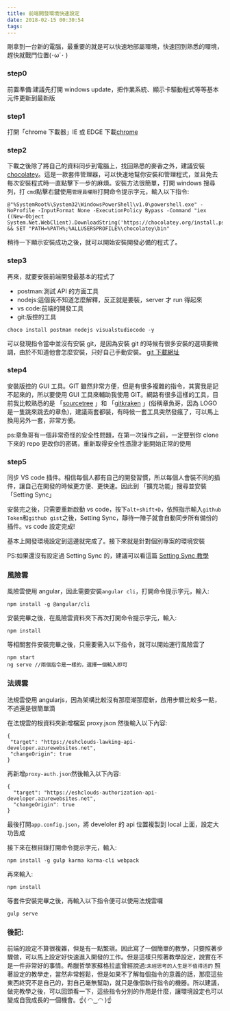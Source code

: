 ```yaml
---
title: 前端開發環境快速設定
date: 2018-02-15 00:30:54
tags:
---
```


剛拿到一台新的電腦，最重要的就是可以快速地部屬環境，快速回到熟悉的環境，趕快就戰鬥位置(･ω´･ )

### step0

前置準備:建議先打開 windows update，把作業系統、顯示卡驅動程式等等基本元件更新到最新版

### step1

打開「chrome 下載器」IE 或 EDGE 下載[chrome](https://www.google.com.tw/intl/zh-TW/chrome/)

### step2

下載之後除了將自己的資料同步到電腦上，找回熟悉的麥香之外，建議安裝[chocolatey](https://chocolatey.org/)。這是一款套件管理器，可以快速地幫你安裝和管理程式，並且免去每次安裝程式時一直點擊下一步的麻煩。安裝方法很簡單，打開 windows 搜尋列，打 `cmd`點擊右鍵使用`管理員權限`打開命令提示字元，輸入以下指令:

```
@"%SystemRoot%\System32\WindowsPowerShell\v1.0\powershell.exe" -NoProfile -InputFormat None -ExecutionPolicy Bypass -Command "iex ((New-Object System.Net.WebClient).DownloadString('https://chocolatey.org/install.ps1'))" && SET "PATH=%PATH%;%ALLUSERSPROFILE%\chocolatey\bin"
```

稍待一下顯示安裝成功之後，就可以開始安裝開發必備的程式了。

### step3

再來，就要安裝前端開發最基本的程式了

* postman:測試 API 的方面工具
* nodejs:這個我不知道怎麼解釋，反正就是要裝，server 才 run 得起來
* vs code:前端的開發工具
* git:版控的工具

```
choco install postman nodejs visualstudiocode -y
```

可以發現指令當中並沒有安裝 git，是因為安裝 git 的時候有很多安裝的選項要微調，由於不知道他會怎麼安裝，只好自己手動安裝。
[git 下載網址](https://git-scm.com/)

### step4

安裝版控的 GUI 工具。GIT 雖然非常方便，但是有很多複雜的指令，其實我是記不起來的，所以要使用 GUI 工具來輔助我使用 GIT。網路有很多這樣的工具，目前我比較熟悉的是 「[sourcetree](https://www.sourcetreeapp.com/) 」和 「[gitkraken](http://gitkraken/) 」(俗稱章魚哥，因為 LOGO 是一隻跳來跳去的章魚)，建議兩套都裝，有時候一套工具突然發瘋了，可以馬上換用另外一套，非常方便。

ps:章魚哥有一個非常奇怪的安全性問題，在第一次操作之前，一定要到你 clone 下來的 repo 更改你的密碼，重新取得安全性憑證才能開始正常的使用

### step5

同步 VS code 插件。相信每個人都有自己的開發習慣，所以每個人會裝不同的插件，讓自己在開發的時候更方便、更快速。因此到 「擴充功能」搜尋並安裝「Setting Sync」

安裝完之後，只需要重新啟動 vs code，按下`alt+shift+D`，依照指示輸入`github Token`和`github gist`之後，Setting Sync，靜待一陣子就會自動同步所有備份的插件。vs code 設定完成!

基本上開發環境設定到這邊就完成了。接下來就是針對個別專案的環境安裝

PS:如果還沒有設定過 Setting Sync 的，建議可以看這篇 [Setting Sync 教學](http://www.whidy.net/visual-studio-code-settings-sync-introduction.html)

### 風險雲

風險雲使用 angular，因此需要安裝`angular cli`，打開命令提示字元，輸入:

```
npm install -g @angular/cli
```

安裝完畢之後，在風險雲資料夾下再次打開命令提示字元，輸入:

```
npm install
```

等相關套件安裝完畢之後，只需要需入以下指令，就可以開始運行風險雲了

```
npm start
ng serve //兩個指令是一樣的，選擇一個輸入即可
```

### 法規雲

法規雲使用 angularjs，因為架構比較沒有那麼潮那麼新，啟用步驟比較多一點，不過還是很簡單滴

在法規雲的根資料夾新增檔案 proxy.json 然後輸入以下內容:

```
{
 "target": "https://eshclouds-lawking-api-developer.azurewebsites.net",
 "changeOrigin": true
}
```

再新增`proxy-auth.json`然後輸入以下內容:

```
{
  "target": "https://eshclouds-authorization-api-developer.azurewebsites.net",
  "changeOrigin": true
}
```

最後打開`app.config.json`，將 develoler 的 api 位置複製到 local 上面，設定大功告成

接下來在根目錄打開命令提示字元，輸入:

```
npm install -g gulp karma karma-cli webpack
```

再來輸入:

```
npm install
```

等套件安裝完畢之後，再輸入以下指令便可以使用法規雲囉

```
gulp serve
```

### 後記:

前端的設定不算很複雜，但是有一點繁瑣。因此寫了一個簡單的教學，只要照著步驟做，可以馬上設定好快速進入開發的工作。但是這樣只照著教學設定，說實在不是一件非常好的事情。希臘哲學家蘇格拉底曾經說過:`未經思考的人生是不值得活的`
照著設定的教學走，當然非常輕鬆，但是如果不了解每個指令的意義的話，那麼這些東西終究不是自己的，對自己毫無幫助，就只是像個執行指令的機器。所以建議，做完教學之後，可以回頭看一下，這些指令分別的作用是什麼，讓環境設定也可以變成自我成長的一個機會。☝( ◠‿◠ )☝
